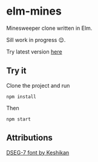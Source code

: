 # elm-mines

Minesweeper clone written in Elm.

Sill work in progress 😌.

Try latest version [here](https://axelo.github.io/elm-mines/)

## Try it

Clone the project and run

    npm install

Then

    npm start

## Attributions

[DSEG-7 font by Keshikan](https://www.keshikan.net/fonts-e.html)
